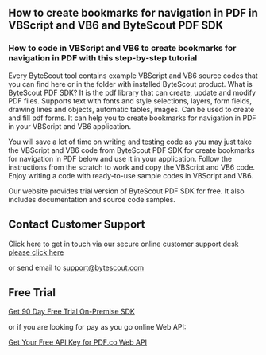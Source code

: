 ## How to create bookmarks for navigation in PDF in VBScript and VB6 and ByteScout PDF SDK

### How to code in VBScript and VB6 to create bookmarks for navigation in PDF with this step-by-step tutorial

Every ByteScout tool contains example VBScript and VB6 source codes that you can find here or in the folder with installed ByteScout product. What is ByteScout PDF SDK? It is the pdf library that can create, update and modify PDF files. Supports text with fonts and style selections, layers, form fields, drawing lines and objects, automatic tables, images. Can be used to create and fill pdf forms. It can help you to create bookmarks for navigation in PDF in your VBScript and VB6 application.

You will save a lot of time on writing and testing code as you may just take the VBScript and VB6 code from ByteScout PDF SDK for create bookmarks for navigation in PDF below and use it in your application. Follow the instructions from the scratch to work and copy the VBScript and VB6 code. Enjoy writing a code with ready-to-use sample codes in VBScript and VB6.

Our website provides trial version of ByteScout PDF SDK for free. It also includes documentation and source code samples.

## Contact Customer Support

Click here to get in touch via our secure online customer support desk [please click here](https://bytescout.zendesk.com/hc/en-us/requests/new?subject=ByteScout%20PDF%20SDK%20Question)

or send email to [support@bytescout.com](mailto:support@bytescout.com?subject=ByteScout%20PDF%20SDK%20Question) 

## Free Trial

[Get 90 Day Free Trial On-Premise SDK](https://bytescout.com/download/web-installer?utm_source=github-readme)

or if you are looking for pay as you go online Web API:

[Get Your Free API Key for PDF.co Web API](https://pdf.co/documentation/api?utm_source=github-readme)